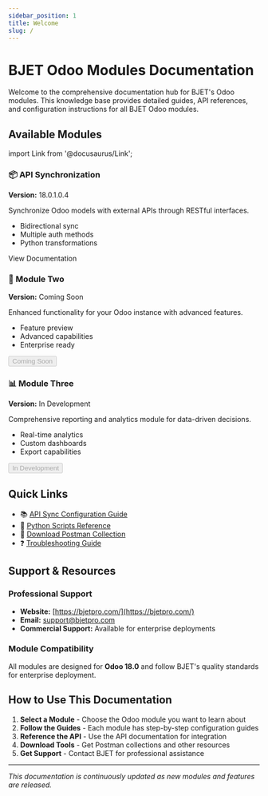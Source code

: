 ```yaml
---
sidebar_position: 1
title: Welcome
slug: /
---
```


# BJET Odoo Modules Documentation

Welcome to the comprehensive documentation hub for BJET's Odoo modules. This knowledge base provides detailed guides, API references, and configuration instructions for all BJET Odoo modules.

## Available Modules

import Link from '@docusaurus/Link';

<div className="row margin-bottom--lg">
  <div className="col col--4">
    <div className="card shadow--md">
      <div className="card__header">
        <h3>📦 API Synchronization</h3>
      </div>
      <div className="card__body">
        <p><strong>Version:</strong> 18.0.1.0.4</p>
        <p>Synchronize Odoo models with external APIs through RESTful interfaces.</p>
        <ul style={{fontSize: '0.9em'}}>
          <li>Bidirectional sync</li>
          <li>Multiple auth methods</li>
          <li>Python transformations</li>
        </ul>
      </div>
      <div className="card__footer">
        <Link
          className="button button--primary button--block"
          to="/docs/modules/api-sync">
          View Documentation
        </Link>
      </div>
    </div>
  </div>
  
  <div className="col col--4">
    <div className="card shadow--md">
      <div className="card__header">
        <h3>🚀 Module Two</h3>
      </div>
      <div className="card__body">
        <p><strong>Version:</strong> Coming Soon</p>
        <p>Enhanced functionality for your Odoo instance with advanced features.</p>
        <ul style={{fontSize: '0.9em'}}>
          <li>Feature preview</li>
          <li>Advanced capabilities</li>
          <li>Enterprise ready</li>
        </ul>
      </div>
      <div className="card__footer">
        <button className="button button--secondary button--block" disabled>
          Coming Soon
        </button>
      </div>
    </div>
  </div>
  
  <div className="col col--4">
    <div className="card shadow--md">
      <div className="card__header">
        <h3>📊 Module Three</h3>
      </div>
      <div className="card__body">
        <p><strong>Version:</strong> In Development</p>
        <p>Comprehensive reporting and analytics module for data-driven decisions.</p>
        <ul style={{fontSize: '0.9em'}}>
          <li>Real-time analytics</li>
          <li>Custom dashboards</li>
          <li>Export capabilities</li>
        </ul>
      </div>
      <div className="card__footer">
        <button className="button button--secondary button--block" disabled>
          In Development
        </button>
      </div>
    </div>
  </div>
</div>

## Quick Links

- 📚 [API Sync Configuration Guide](/docs/modules/api-sync/configuration/overview)
- 🔧 [Python Scripts Reference](/docs/modules/api-sync/python-scripts/context-variables)
- 📮 [Download Postman Collection](/postman)
- ❓ [Troubleshooting Guide](/docs/modules/api-sync/troubleshooting)

## Support & Resources

### Professional Support
- **Website:** [https://bjetpro.com/](https://bjetpro.com/)
- **Email:** [support@bjetpro.com](mailto:support@bjetpro.com)
- **Commercial Support:** Available for enterprise deployments

### Module Compatibility
All modules are designed for **Odoo 18.0** and follow BJET's quality standards for enterprise deployment.

## How to Use This Documentation

1. **Select a Module** - Choose the Odoo module you want to learn about
2. **Follow the Guides** - Each module has step-by-step configuration guides
3. **Reference the API** - Use the API documentation for integration
4. **Download Tools** - Get Postman collections and other resources
5. **Get Support** - Contact BJET for professional assistance

---

*This documentation is continuously updated as new modules and features are released.*